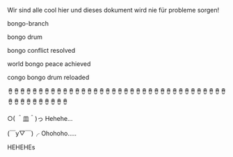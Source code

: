 Wir sind alle cool hier und dieses dokument wird nie für probleme sorgen!

bongo-branch

bongo drum

bongo conflict resolved

world bongo peace achieved

congo bongo drum reloaded

🪘🪘🪘🪘🪘🪘🪘🪘🪘🪘🪘🪘🪘🪘🪘🪘🪘🪘🪘🪘🪘🪘🪘🪘🪘🪘🪘🪘🪘🪘🪘🪘🪘🪘🪘🪘🪘🪘🪘🪘🪘🪘🪘🪘🪘🪘

○( ＾皿＾)っ Hehehe…

(￣y▽￣)╭ Ohohoho.....


HEHEHEs